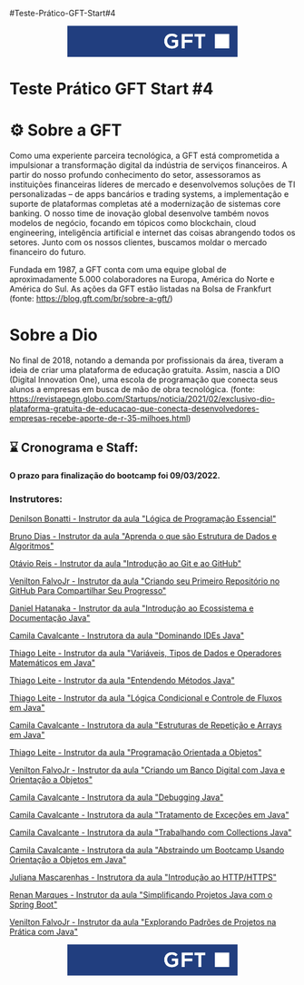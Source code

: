 #Teste-Prático-GFT-Start#4
<p align="center">
  <a href="https://www.gft.com/br/pt/" target="_blank">
    <img align="center" width="300" src="https://github.com/Paulo-Ultra/GFT-START-3/blob/main/GFT%20Logo.png" style="max-width:100%;">
     </a>
</p>


# Teste Prático GFT Start #4


# ⚙️ Sobre a GFT

Como uma experiente parceira tecnológica, a GFT está comprometida a impulsionar a transformação digital da indústria de serviços financeiros. A partir do nosso profundo conhecimento do setor, assessoramos as instituições financeiras líderes de mercado e desenvolvemos soluções de TI personalizadas – de apps bancários e trading systems, a implementação e suporte de plataformas completas até a modernização de sistemas core banking. O nosso time de inovação global desenvolve também novos modelos de negócio, focando em tópicos como blockchain, cloud engineering, inteligência artificial e internet das coisas abrangendo todos os setores. Junto com os nossos clientes, buscamos moldar o mercado financeiro do futuro.

Fundada em 1987, a GFT conta com uma equipe global de aproximadamente 5.000 colaboradores na Europa, América do Norte e América do Sul. As ações da GFT estão listadas na Bolsa de Frankfurt (fonte: https://blog.gft.com/br/sobre-a-gft/)

# Sobre a Dio

No final de 2018, notando a demanda por profissionais da área, tiveram a ideia de criar uma plataforma de educação gratuita. Assim, nascia a DIO (Digital Innovation One), uma escola de programação que conecta seus alunos a empresas em busca de mão de obra tecnológica. (fonte: https://revistapegn.globo.com/Startups/noticia/2021/02/exclusivo-dio-plataforma-gratuita-de-educacao-que-conecta-desenvolvedores-empresas-recebe-aporte-de-r-35-milhoes.html)


## :hourglass: Cronograma e  Staff:

#### O prazo para finalização do bootcamp foi 09/03/2022.

### Instrutores:
[Denilson Bonatti - Instrutor da aula "Lógica de Programação Essencial"](https://www.linkedin.com/in/denilson-bonatti-54a14529/)

[Bruno Dias - Instrutor da aula "Aprenda o que são Estrutura de Dados e Algoritmos"](https://www.linkedin.com/in/brunodecamposdias/)

[Otávio Reis - Instrutor da aula "Introdução ao Git e ao GitHub"](https://www.linkedin.com/in/operkles/)

[Venilton FalvoJr - Instrutor da aula "Criando seu Primeiro Repositório no GitHub Para Compartilhar Seu Progresso"](https://www.linkedin.com/in/falvojr/)

[Daniel Hatanaka - Instrutor da aula "Introdução ao Ecossistema e Documentação Java"](https://www.linkedin.com/in/hatanakadaniel/)

[Camila Cavalcante - Instrutora da aula "Dominando IDEs Java"](https://www.linkedin.com/in/cami-la/)

[Thiago Leite - Instrutor da aula "Variáveis, Tipos de Dados e Operadores Matemáticos em Java"](https://www.linkedin.com/in/thiago-leite-e-carvalho-1b337b127/)

[Thiago Leite - Instrutor da aula "Entendendo Métodos Java"](https://www.linkedin.com/in/thiago-leite-e-carvalho-1b337b127/)

[Thiago Leite - Instrutor da aula "Lógica Condicional e Controle de Fluxos em Java"](https://www.linkedin.com/in/thiago-leite-e-carvalho-1b337b127/)

[Camila Cavalcante - Instrutora da aula "Estruturas de Repetição e Arrays em Java"](https://www.linkedin.com/in/cami-la/)

[Thiago Leite - Instrutor da aula "Programação Orientada a Objetos"](https://www.linkedin.com/in/thiago-leite-e-carvalho-1b337b127/)

[Venilton FalvoJr - Instrutor da aula "Criando um Banco Digital com Java e Orientação a Objetos"](https://www.linkedin.com/in/falvojr/)

[Camila Cavalcante - Instrutora da aula "Debugging Java"](https://www.linkedin.com/in/cami-la/)

[Camila Cavalcante - Instrutora da aula "Tratamento de Exceções em Java"](https://www.linkedin.com/in/cami-la/)

[Camila Cavalcante - Instrutora da aula "Trabalhando com Collections Java"](https://www.linkedin.com/in/cami-la/)

[Camila Cavalcante - Instrutora da aula "Abstraindo um Bootcamp Usando Orientação a Objetos em Java"](https://www.linkedin.com/in/cami-la/)

[Juliana Mascarenhas - Instrutora da aula "Introdução ao HTTP/HTTPS"](https://www.linkedin.com/in/juliana-mascarenhas-00349426/)

[Renan Marques  - Instrutor da aula "Simplificando Projetos Java com o Spring Boot"](https://www.linkedin.com/in/renan-marques-dev/)

[Venilton FalvoJr - Instrutor da aula "Explorando Padrões de Projetos na Prática com Java"](https://www.linkedin.com/in/falvojr/)

<p align="center">
  <a href="https://www.gft.com/br/pt/" target="_blank">
    <img align="center" width="300" src="https://github.com/Paulo-Ultra/GFT-START-3/blob/main/GFT%20Logo.png" style="max-width:100%;">
     </a>
</p>
